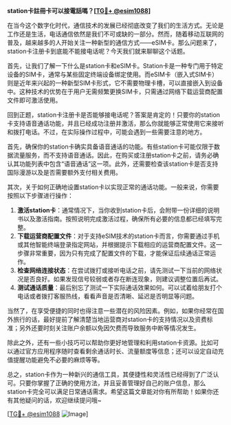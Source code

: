 **station卡註冊卡可以接電話嗎？[[TG💪+ @esim1088](https://t.me/s/esim1088)]**

在当今这个数字化时代，通信技术的发展已经彻底改变了我们的生活方式。无论是工作还是生活，电话通信依然是我们不可或缺的一部分。然而，随着移动互联网的普及，越来越多的人开始关注一种新型的通信方式——eSIM卡。那么问题来了，station卡注册卡到底能不能接电话呢？今天我们就来聊聊这个话题。

首先，让我们了解一下什么是station卡和eSIM卡。Station卡是一种专门用于特定设备的SIM卡，通常与某些固定终端设备绑定使用。而eSIM卡（嵌入式SIM卡）则是近年来兴起的一种新型SIM卡形式，它不需要物理卡槽，可以直接嵌入到设备中。这种技术的优势在于用户无需频繁更换SIM卡，只需通过网络下载运营商配置文件即可激活使用。

回到正题，station卡注册卡是否能够接电话呢？答案是肯定的！只要你的station卡支持语音通话功能，并且已经成功注册并激活，那么你就能够正常使用它来接听和拨打电话。不过，在实际操作过程中，可能会遇到一些需要注意的地方。

首先，确保你的station卡确实具备语音通话的功能。有些station卡可能仅限于数据流量服务，而不支持语音通话。因此，在购买或注册station卡之前，请务必确认其功能列表中包含“语音通话”这一项。此外，还需要检查该station卡是否支持国际漫游以及是否需要额外支付相关费用。

其次，关于如何正确地设置station卡以实现正常的通话功能。一般来说，你需要按照以下步骤进行操作：

1. **激活station卡**：通常情况下，当你收到station卡后，会附带一份详细的说明书以及激活指南。按照说明完成激活过程，确保所有必要的信息都已经填写完整。
2. **下载运营商配置文件**：对于支持eSIM技术的station卡而言，你需要通过手机或其他智能终端登录指定网站，并根据提示下载相应的运营商配置文件。这一步骤非常重要，因为只有完成了配置文件的下载，才能保证后续通话正常运作。
3. **检查网络连接状态**：在尝试拨打或接听电话之前，请先测试一下当前的网络状况是否良好。如果发现信号较弱或者存在断连现象，则建议调整位置后再试。
4. **测试通话质量**：最后别忘了测试一下实际通话效果如何。可以试着给朋友打个电话或者拨打客服热线，看看声音是否清晰、延迟是否明显等问题。

当然了，在享受便捷的同时也得注意一些潜在的风险因素。例如，如果你经常在国外旅行的话，最好提前了解清楚当地运营商对station卡的支持情况以及资费标准；另外还要时刻关注账户余额以免因欠费而导致服务中断等情况发生。

除此之外，还有一些小技巧可以帮助你更好地管理和利用station卡资源。比如可以通过官方应用程序随时查看剩余通话时长、流量额度等信息；还可以设定自动充值提醒功能避免不必要的麻烦等等。

总之，station卡作为一种新兴的通信工具，其便捷性和灵活性已经得到了广泛认可。只要你掌握了正确的使用方法，并且妥善管理好自己的账户信息，那么station卡完全可以满足日常通话需求。希望这篇文章能对你有所帮助！如果你还有其他疑问的话，欢迎继续提问哦~

[[TG💪+ @esim1088](https://t.me/s/esim1088) ![Image](https://i.postimg.cc/4NQfJmqS/Snipaste-2025-05-13-00-14-12.png)]